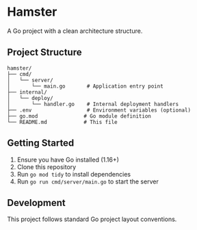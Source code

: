 # Hamster

A Go project with a clean architecture structure.

## Project Structure

```
hamster/
├── cmd/
│   └── server/
│       └── main.go       # Application entry point
├── internal/
│   └── deploy/
│       └── handler.go    # Internal deployment handlers
├── .env                  # Environment variables (optional)
├── go.mod               # Go module definition
└── README.md            # This file
```

## Getting Started

1. Ensure you have Go installed (1.16+)
2. Clone this repository
3. Run `go mod tidy` to install dependencies
4. Run `go run cmd/server/main.go` to start the server

## Development

This project follows standard Go project layout conventions. 